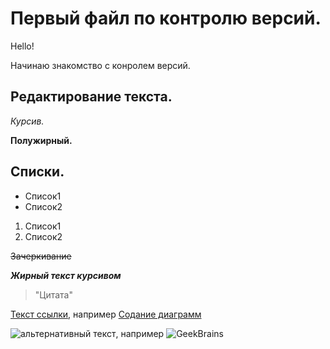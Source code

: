 # Первый файл по контролю версий.

Hello!

Начинаю знакомство с конролем версий.

## Редактирование текста.

*Курсив.*

**Полужирный.**

## Списки.

* Список1
* Список2

1. Список1
2. Список2

~~Зачеркивание~~

***Жирный текст курсивом***

>"Цитата"

[Текст ссылки](URL_ссылки), например [Содание диаграмм](https://app.diagrams.net)

![альтернативный текст](URL_ссылки_на_изображение "необязательный текст при наведении мыши"), например ![GeekBrains](https://assets.flocktory.com/uploads/cabinet_image/9b9f477b-f28b-4f72-921e-87d6670cae09_logotype.png "Лого GB")
